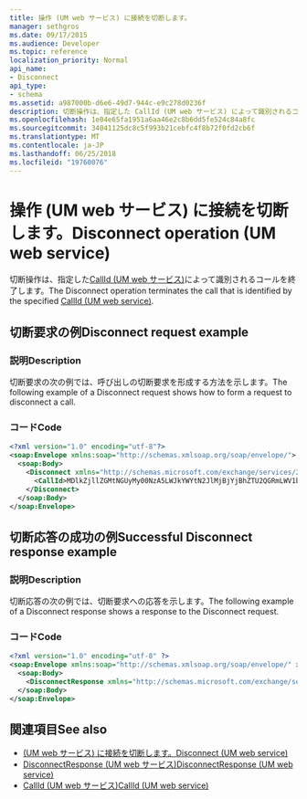 ```yaml
---
title: 操作 (UM web サービス) に接続を切断します。
manager: sethgros
ms.date: 09/17/2015
ms.audience: Developer
ms.topic: reference
localization_priority: Normal
api_name:
- Disconnect
api_type:
- schema
ms.assetid: a987000b-d6e6-49d7-944c-e9c278d0236f
description: 切断操作は、指定した CallId (UM web サービス) によって識別されるコールを終了します。
ms.openlocfilehash: 1e04e65fa1951a6aa46e2c8b6dd5fe524c84a8fc
ms.sourcegitcommit: 34041125dc8c5f993b21cebfc4f8b72f0fd2cb6f
ms.translationtype: MT
ms.contentlocale: ja-JP
ms.lasthandoff: 06/25/2018
ms.locfileid: "19760076"
---
```

# <a name="disconnect-operation-um-web-service"></a><span data-ttu-id="b973d-103">操作 (UM web サービス) に接続を切断します。</span><span class="sxs-lookup"><span data-stu-id="b973d-103">Disconnect operation (UM web service)</span></span>

<span data-ttu-id="b973d-104">切断操作は、指定した[CallId (UM web サービス)](callid-um-web-service.md)によって識別されるコールを終了します。</span><span class="sxs-lookup"><span data-stu-id="b973d-104">The Disconnect operation terminates the call that is identified by the specified [CallId (UM web service)](callid-um-web-service.md).</span></span>
  
## <a name="disconnect-request-example"></a><span data-ttu-id="b973d-105">切断要求の例</span><span class="sxs-lookup"><span data-stu-id="b973d-105">Disconnect request example</span></span>

### <a name="description"></a><span data-ttu-id="b973d-106">説明</span><span class="sxs-lookup"><span data-stu-id="b973d-106">Description</span></span>

<span data-ttu-id="b973d-107">切断要求の次の例では、呼び出しの切断要求を形成する方法を示します。</span><span class="sxs-lookup"><span data-stu-id="b973d-107">The following example of a Disconnect request shows how to form a request to disconnect a call.</span></span>
  
### <a name="code"></a><span data-ttu-id="b973d-108">コード</span><span class="sxs-lookup"><span data-stu-id="b973d-108">Code</span></span>

```XML
<?xml version="1.0" encoding="utf-8"?>
<soap:Envelope xmlns:soap="http://schemas.xmlsoap.org/soap/envelope/">
  <soap:Body>
    <Disconnect xmlns="http://schemas.microsoft.com/exchange/services/2006/messages">
      <CallId>MDlkZjllZGMtNGUyMy00NzA5LWJkYWYtN2JlMjBjYjBhZTU2QGRmLWV1bS0wMS5leGNoYW5nZS5jb3JwLm1pY3Jvc29mdC5jb20=</CallId>
    </Disconnect>
  </soap:Body>
</soap:Envelope>
```

## <a name="successful-disconnect-response-example"></a><span data-ttu-id="b973d-109">切断応答の成功の例</span><span class="sxs-lookup"><span data-stu-id="b973d-109">Successful Disconnect response example</span></span>

### <a name="description"></a><span data-ttu-id="b973d-110">説明</span><span class="sxs-lookup"><span data-stu-id="b973d-110">Description</span></span>

<span data-ttu-id="b973d-111">切断応答の次の例では、切断要求への応答を示します。</span><span class="sxs-lookup"><span data-stu-id="b973d-111">The following example of a Disconnect response shows a response to the Disconnect request.</span></span>
  
### <a name="code"></a><span data-ttu-id="b973d-112">コード</span><span class="sxs-lookup"><span data-stu-id="b973d-112">Code</span></span>

```XML
<?xml version="1.0" encoding="utf-8" ?> 
<soap:Envelope xmlns:soap="http://schemas.xmlsoap.org/soap/envelope/" xmlns:xsi="http://www.w3.org/2001/XMLSchema-instance" xmlns:xsd="http://www.w3.org/2001/XMLSchema">
  <soap:Body>
    <DisconnectResponse xmlns="http://schemas.microsoft.com/exchange/services/2006/messages" /> 
  </soap:Body>
</soap:Envelope>
```

## <a name="see-also"></a><span data-ttu-id="b973d-113">関連項目</span><span class="sxs-lookup"><span data-stu-id="b973d-113">See also</span></span>

- [<span data-ttu-id="b973d-114">(UM web サービス) に接続を切断します。</span><span class="sxs-lookup"><span data-stu-id="b973d-114">Disconnect (UM web service)</span></span>](disconnect-um-web-service.md) 
- [<span data-ttu-id="b973d-115">DisconnectResponse (UM web サービス)</span><span class="sxs-lookup"><span data-stu-id="b973d-115">DisconnectResponse (UM web service)</span></span>](disconnectresponse-um-web-service.md) 
- [<span data-ttu-id="b973d-116">CallId (UM web サービス)</span><span class="sxs-lookup"><span data-stu-id="b973d-116">CallId (UM web service)</span></span>](callid-um-web-service.md)

